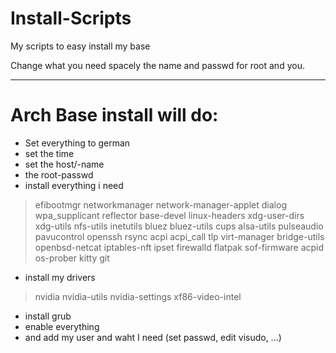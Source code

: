 # Install-Scripts
My scripts to easy install my base 

Change what you need spacely the name and passwd for root and you.

---

# Arch Base install will do:

- Set everything to german
- set the time
- set the host/-name
- the root-passwd
- install everything i need 
> efibootmgr networkmanager network-manager-applet dialog wpa_supplicant reflector base-devel linux-headers xdg-user-dirs xdg-utils nfs-utils inetutils bluez bluez-utils cups alsa-utils pulseaudio pavucontrol openssh rsync acpi acpi_call tlp virt-manager bridge-utils openbsd-netcat iptables-nft ipset firewalld flatpak sof-firmware acpid os-prober kitty git
- install my drivers 
> nvidia nvidia-utils nvidia-settings xf86-video-intel
- install grub
- enable everything
- and add my user and waht I need (set passwd, edit visudo, ...)



